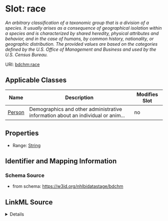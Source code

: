# Slot: race


_An arbitrary classification of a taxonomic group that is a division of a species. It usually arises as a consequence of geographical isolation within a species and is characterized by shared heredity, physical attributes and behavior, and in the case of humans, by common history, nationality, or geographic distribution. The provided values are based on the categories defined by the U.S. Office of Management and Business and used by the U.S. Census Bureau._



URI: [bdchm:race](bdchm:race)



<!-- no inheritance hierarchy -->




## Applicable Classes

| Name | Description | Modifies Slot |
| --- | --- | --- |
[Person](Person.md) | Demographics and other administrative information about an individual or anim... |  no  |







## Properties

* Range: [String](String.md)





## Identifier and Mapping Information







### Schema Source


* from schema: https://w3id.org/nhlbidatastage/bdchm




## LinkML Source

<details>
```yaml
name: race
description: An arbitrary classification of a taxonomic group that is a division of
  a species. It usually arises as a consequence of geographical isolation within a
  species and is characterized by shared heredity, physical attributes and behavior,
  and in the case of humans, by common history, nationality, or geographic distribution.
  The provided values are based on the categories defined by the U.S. Office of Management
  and Business and used by the U.S. Census Bureau.
from_schema: https://w3id.org/nhlbidatastage/bdchm
rank: 1000
alias: race
owner: Person
domain_of:
- Person
range: string

```
</details>
